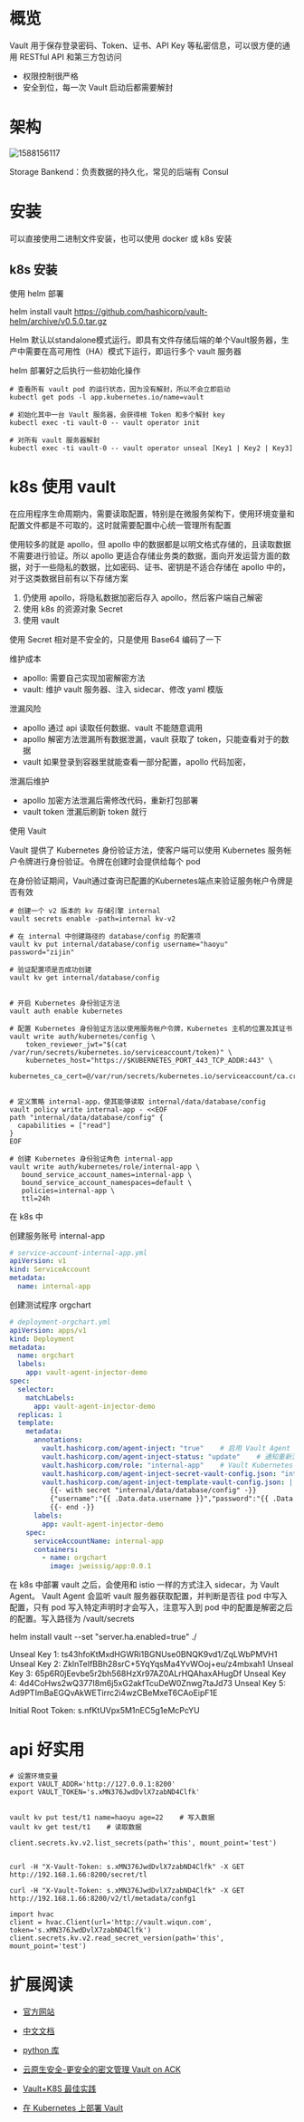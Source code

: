 

# 概览

Vault 用于保存登录密码、Token、证书、API Key 等私密信息，可以很方便的通用 RESTful API 和第三方包访问


- 权限控制很严格
- 安全到位，每一次 Vault 启动后都需要解封


# 架构

![1588156117](http://pic.haoyu95.cn/uploads/big/aac682ac390034e6edc84f2cc9c5dbd8.png)


Storage Bankend：负责数据的持久化，常见的后端有 Consul



# 安装

可以直接使用二进制文件安装，也可以使用 docker 或 k8s 安装


## k8s 安装

使用 helm 部署

helm install vault https://github.com/hashicorp/vault-helm/archive/v0.5.0.tar.gz

Helm 默认以standalone模式运行。即具有文件存储后端的单个Vault服务器，生产中需要在高可用性（HA）模式下运行，即运行多个 vault 服务器

helm 部署好之后执行一些初始化操作

```shell
# 查看所有 vault pod 的运行状态，因为没有解封，所以不会立即启动
kubectl get pods -l app.kubernetes.io/name=vault

# 初始化其中一台 Vault 服务器，会获得根 Token 和多个解封 key
kubectl exec -ti vault-0 -- vault operator init

# 对所有 vault 服务器解封
kubectl exec -ti vault-0 -- vault operator unseal [Key1 | Key2 | Key3]
```


# k8s 使用 vault

在应用程序生命周期内，需要读取配置，特别是在微服务架构下，使用环境变量和配置文件都是不可取的，这时就需要配置中心统一管理所有配置

使用较多的就是 apollo，但 apollo 中的数据都是以明文格式存储的，且读取数据不需要进行验证。所以 apollo 更适合存储业务类的数据，面向开发运营方面的数据，对于一些隐私的数据，比如密码、证书、密钥是不适合存储在 apollo 中的，对于这类数据目前有以下存储方案

1. 仍使用 apollo，将隐私数据加密后存入 apollo，然后客户端自己解密
2. 使用 k8s 的资源对象 Secret
3. 使用 vault


使用 Secret 相对是不安全的，只是使用 Base64 编码了一下



维护成本

- apollo: 需要自己实现加密解密方法
- vault: 维护 vault 服务器、注入 sidecar、修改 yaml 模版


泄漏风险


- apollo 通过 api 读取任何数据、vault 不能随意调用
- apollo 解密方法泄漏所有数据泄漏，vault 获取了 token，只能查看对于的数据
- vault 如果登录到容器里就能查看一部分配置，apollo 代码加密，


泄漏后维护

- apollo 加密方法泄漏后需修改代码，重新打包部署
- vault token 泄漏后刷新 token 就行



使用 Vault 

Vault 提供了 Kubernetes 身份验证方法，使客户端可以使用 Kubernetes 服务帐户令牌进行身份验证。令牌在创建时会提供给每个 pod

在身份验证期间，Vault通过查询已配置的Kubernetes端点来验证服务帐户令牌是否有效


```shell
# 创建一个 v2 版本的 kv 存储引擎 internal
vault secrets enable -path=internal kv-v2

# 在 internal 中创建路径的 database/config 的配置项
vault kv put internal/database/config username="haoyu" password="zijin"

# 验证配置项是否成功创建
vault kv get internal/database/config


# 开启 Kubernetes 身份验证方法
vault auth enable kubernetes

# 配置 Kubernetes 身份验证方法以使用服务帐户令牌，Kubernetes 主机的位置及其证书
vault write auth/kubernetes/config \
    token_reviewer_jwt="$(cat /var/run/secrets/kubernetes.io/serviceaccount/token)" \
    kubernetes_host="https://$KUBERNETES_PORT_443_TCP_ADDR:443" \
    kubernetes_ca_cert=@/var/run/secrets/kubernetes.io/serviceaccount/ca.crt


# 定义策略 internal-app，使其能够读取 internal/data/database/config
vault policy write internal-app - <<EOF
path "internal/data/database/config" {
  capabilities = ["read"]
}
EOF

# 创建 Kubernetes 身份验证角色 internal-app
vault write auth/kubernetes/role/internal-app \
   bound_service_account_names=internal-app \
   bound_service_account_namespaces=default \
   policies=internal-app \
   ttl=24h
```


在 k8s 中

创建服务账号 internal-app

```yaml
# service-account-internal-app.yml
apiVersion: v1
kind: ServiceAccount
metadata:
  name: internal-app
```

创建测试程序 orgchart

```yaml
# deployment-orgchart.yml
apiVersion: apps/v1
kind: Deployment
metadata:
  name: orgchart
  labels:
    app: vault-agent-injector-demo
spec:
  selector:
    matchLabels:
      app: vault-agent-injector-demo
  replicas: 1
  template:
    metadata:
      annotations:
        vault.hashicorp.com/agent-inject: "true"    # 启用 Vault Agent 注入
        vault.hashicorp.com/agent-inject-status: "update"    # 通知重新注入
        vault.hashicorp.com/role: "internal-app"    # Vault Kubernetes 身份验证角色
        vault.hashicorp.com/agent-inject-secret-vault-config.json: "internal/data/database/config"
        vault.hashicorp.com/agent-inject-template-vault-config.json: |
          {{- with secret "internal/data/database/config" -}}
          {"username":"{{ .Data.data.username }}","password":"{{ .Data.data.password }}"}
          {{- end -}}
      labels:
        app: vault-agent-injector-demo
    spec:
      serviceAccountName: internal-app
      containers:
        - name: orgchart
          image: jweissig/app:0.0.1
```


在 k8s 中部署 vault 之后，会使用和 istio 一样的方式注入 sidecar，为 Vault Agent。 Vault Agent 会监听 vault 服务器获取配置，并判断是否往 pod 中写入配置，只有 pod 写入特定声明时才会写入，注意写入到 pod 中的配置是解密之后的配置。写入路径为  /vault/secrets








helm install vault --set "server.ha.enabled=true" ./

Unseal Key 1: ts43hfoKtMxdHGWRi1BGNUse0BNQK9vd1/ZqLWbPMVH1
Unseal Key 2: ZklnTeIfBBh28srC+5YqYqsMa4YvWOoj+eu/z4mbxah1
Unseal Key 3: 65p6R0jEevbe5r2bh568HzXr97AZ0ALrHQAhaxAHugDf
Unseal Key 4: 4d4CoHws2wQ377I8m6j5xG2akfTcuDeW0Znwg7taJd73
Unseal Key 5: Ad9PTImBaEGQvAkWETirrc2i4wzCBeMxeT6CAoEipF1E

Initial Root Token: s.nfKtUVpx5M1nEC5g1eMcPcYU







# api 好实用

```shell
# 设置环境变量
export VAULT_ADDR='http://127.0.0.1:8200'
export VAULT_TOKEN='s.xMN376JwdDvlX7zabND4Clfk'


vault kv put test/t1 name=haoyu age=22    # 写入数据
vault kv get test/t1    # 读取数据

```


```shell
client.secrets.kv.v2.list_secrets(path='this', mount_point='test')


curl -H "X-Vault-Token: s.xMN376JwdDvlX7zabND4Clfk" -X GET http://192.168.1.66:8200/secret/tl

curl -H "X-Vault-Token: s.xMN376JwdDvlX7zabND4Clfk" -X GET http://192.168.1.66:8200/v2/tl/metadata/confg1

import hvac
client = hvac.Client(url='http://vault.wiqun.com', token='s.xMN376JwdDvlX7zabND4Clfk')
client.secrets.kv.v2.read_secret_version(path='this', mount_point='test')
```



# 扩展阅读

- [官方网站](https://www.vaultproject.io/)
- [中文文档](https://www.shipengqi.top/vault-docs-Zh-CN/)
- [python 库](https://hvac.readthedocs.io/en/stable/usage/index.html)


- [云原生安全-更安全的密文管理 Vault on ACK](https://yq.aliyun.com/articles/741424)
- [Vault+K8S 最佳实践](https://www.sagittarius.ai/blog/2018/10/21/vault-k8s-best-practice)
- [在 Kubernetes 上部署 Vault](https://www.qikqiak.com/post/deploy-vault-on-k8s/)
